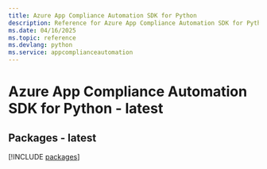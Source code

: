 ```yaml
---
title: Azure App Compliance Automation SDK for Python
description: Reference for Azure App Compliance Automation SDK for Python
ms.date: 04/16/2025
ms.topic: reference
ms.devlang: python
ms.service: appcomplianceautomation
---
```

# Azure App Compliance Automation SDK for Python - latest
## Packages - latest
[!INCLUDE [packages](app-compliance-automation-index.md)]